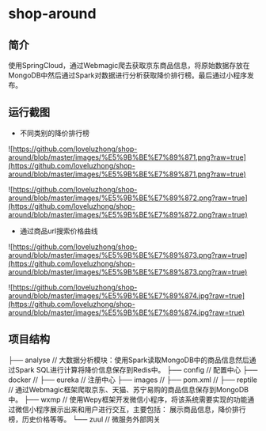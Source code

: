 # shop-around
## 简介
使用SpringCloud，通过Webmagic爬去获取京东商品信息，将原始数据存放在MongoDB中然后通过Spark对数据进行分析获取降价排行榜。最后通过小程序发布。

## 运行截图

- 不同类别的降价排行榜

![https://github.com/loveluzhong/shop-around/blob/master/images/%E5%9B%BE%E7%89%871.png?raw=true](https://github.com/loveluzhong/shop-around/blob/master/images/%E5%9B%BE%E7%89%871.png?raw=true)

![https://github.com/loveluzhong/shop-around/blob/master/images/%E5%9B%BE%E7%89%872.png?raw=true](https://github.com/loveluzhong/shop-around/blob/master/images/%E5%9B%BE%E7%89%872.png?raw=true)

- 通过商品url搜索价格曲线

![https://github.com/loveluzhong/shop-around/blob/master/images/%E5%9B%BE%E7%89%873.png?raw=true](https://github.com/loveluzhong/shop-around/blob/master/images/%E5%9B%BE%E7%89%873.png?raw=true)

![https://github.com/loveluzhong/shop-around/blob/master/images/%E5%9B%BE%E7%89%874.jpg?raw=true](https://github.com/loveluzhong/shop-around/blob/master/images/%E5%9B%BE%E7%89%874.jpg?raw=true)

## 项目结构

├── analyse	// 大数据分析模块：使用Spark读取MongoDB中的商品信息然后通过Spark SQL进行计算将降价信息保存到Redis中。
├── config		// 配置中心
├── docker	// 
├── eureka	// 注册中心
├── images	// 
├── pom.xml	//
├── reptile		// 通过Webmagic框架爬取京东、天猫、苏宁易购的商品信息保存到MongoDB中。
├── wxmp		// 使用Wepy框架开发微信小程序，将该系统需要实现的功能通过微信小程序展示出来和用户进行交互，主要包括： 展示商品信息，降价排行榜，历史价格等等。
└── zuul		// 微服务外部网关